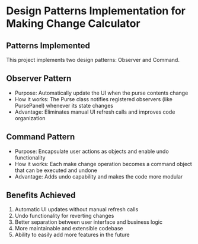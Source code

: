 # Design Patterns Implementation for Making Change Calculator

## Patterns Implemented
This project implements two design patterns: Observer and Command.

## Observer Pattern
- Purpose: Automatically update the UI when the purse contents change
- How it works: The Purse class notifies registered observers (like PursePanel) whenever its state changes
- Advantage: Eliminates manual UI refresh calls and improves code organization

## Command Pattern
- Purpose: Encapsulate user actions as objects and enable undo functionality
- How it works: Each make change operation becomes a command object that can be executed and undone
- Advantage: Adds undo capability and makes the code more modular

## Benefits Achieved
1. Automatic UI updates without manual refresh calls
2. Undo functionality for reverting changes
3. Better separation between user interface and business logic
4. More maintainable and extensible codebase
5. Ability to easily add more features in the future
